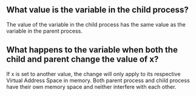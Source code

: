## What value is the variable in the child process?
The value of the variable in the child process has the same value as the variable in the parent process.
## What happens to the variable when both the child and parent change the value of x?
If x is set to another value, the change will only apply to its respective Virtual Address Space in memory. Both parent process and child process have their own memory space and neither interfere with each other.